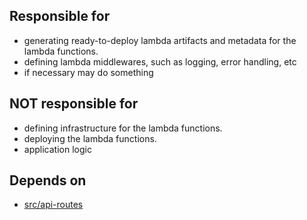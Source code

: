 ## Responsible for

- generating ready-to-deploy lambda artifacts and metadata for the lambda functions.
- defining lambda middlewares, such as logging, error handling, etc
- if necessary may do something

## NOT responsible for

- defining infrastructure for the lambda functions.
- deploying the lambda functions.
- application logic

## Depends on

- [src/api-routes](src/api-routes/readme.md)